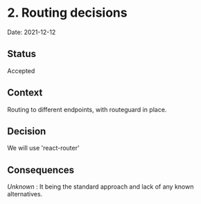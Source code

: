 # 2. Routing decisions

Date: 2021-12-12

## Status

Accepted

## Context

Routing to different endpoints, with routeguard in place.

## Decision

We will use 'react-router'

## Consequences

_Unknown_ : It being the standard approach and lack of any known alternatives.
